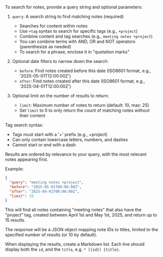 To search for notes, provide a query string and optional parameters:

1. `query`: A search string to find matching notes (required)
   - Searches for content within notes
   - Use `+tag` syntax to search for specific tags (e.g., `+project`)
   - Combine content and tag searches (e.g., `meeting notes +project`)
   - You can combine terms with AND, OR and NOT operators (parenthesize as needed)
   - To search for a phrase, enclose it in "quotation marks"

2. Optional date filters to narrow down the search:
   - `before`: Find notes created before this date (ISO8601 format, e.g., '2025-05-01T12:00:00Z')
   - `after`: Find notes created after this date (ISO8601 format, e.g., '2025-04-01T12:00:00Z')

3. Optional limit on the number of results to return:
   - `limit`: Maximum number of notes to return (default: 10, max: 25)
   - Set `limit` to 0 to only return the count of matching notes without their content

Tag search syntax:
- Tags must start with a '+' prefix (e.g., +project)
- Can only contain lowercase letters, numbers, and dashes
- Cannot start or end with a dash

Results are ordered by relevance to your query, with the most relevant notes appearing first.

Example:
```json
{
  "query": "meeting notes +project",
  "before": "2025-05-01T00:00:00Z",
  "after": "2025-04-01T00:00:00Z",
  "limit": 15
}
```

This will find all notes containing "meeting notes" that also have the "project" tag, created between April 1st and May 1st, 2025, and return up to 15 results.

The response will be a JSON object mapping note IDs to titles, limited to the specified number of results (or 10 by default).

When displaying the results, create a Markdown list. Each line should display both the `id`, and the `title`, e.g. `* [{id}] {title}`.
